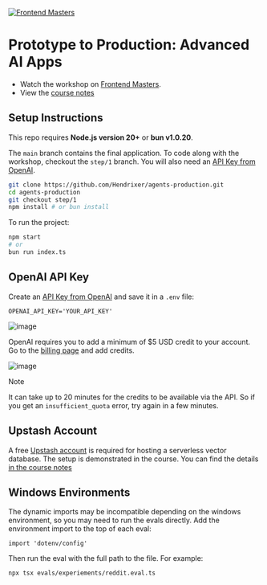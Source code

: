[![Frontend Masters](https://static.frontendmasters.com/assets/brand/logos/full.png)](https://frontendmasters.com/courses/production-ai/)

# Prototype to Production: Advanced AI Apps

- Watch the workshop on [Frontend Masters](https://frontendmasters.com/courses/production-ai/). 
- View the [course notes](https://clumsy-humor-894.notion.site/Agents-in-Production-13754fed51a380da8ca0de6a2361a3a3)

## Setup Instructions

This repo requires **Node.js version 20+** or **bun v1.0.20**.

The `main` branch contains the final application. To code along with the workshop, checkout the `step/1` branch. You will also need an [API Key from OpenAI](https://platform.openai.com/settings/organization/api-keys).

```bash
git clone https://github.com/Hendrixer/agents-production.git
cd agents-production
git checkout step/1
npm install # or bun install
```

To run the project:

```bash
npm start
# or
bun run index.ts
```

## OpenAI API Key

Create an [API Key from OpenAI](https://platform.openai.com/settings/organization/api-keys) and save it in a `.env` file:

```
OPENAI_API_KEY='YOUR_API_KEY'
```

![image](https://github.com/user-attachments/assets/64e720ca-e460-4722-b84c-b76968dfcfe9)

OpenAI requires you to add a minimum of $5 USD credit to your account. Go to the [billing page](https://platform.openai.com/settings/organization/billing/overview) and add credits.

![image](https://github.com/user-attachments/assets/6de27e21-8345-48a7-adf9-5dfee3e8e1c9)

> [!NOTE]  
> It can take up to 20 minutes for the credits to be available via the API. So if you get an `insufficient_quota` error, try again in a few minutes.

## Upstash Account
A free [Upstash account](https://upstash.com/) is required for hosting a serverless vector database. The setup is demonstrated in the course. You can find the details [in the course notes](https://clumsy-humor-894.notion.site/3-RAG-13754fed51a38061adbdd038a1224749)

## Windows Environments
The dynamic imports may be incompatible depending on the windows environment, so you may need to run the evals directly. Add the environment import to the top of each eval:

```
import 'dotenv/config'
```

Then run the eval with the full path to the file. For example:

```
npx tsx evals/experiements/reddit.eval.ts
```
